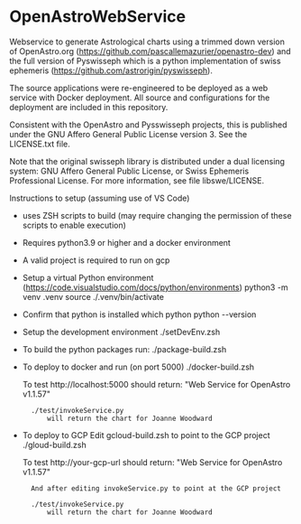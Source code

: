 # OpenAstroWebService
 
Webservice to generate Astrological charts using a trimmed down version of OpenAstro.org (https://github.com/pascallemazurier/openastro-dev) and the full version of Pyswisseph which is a python implementation of swiss ephemeris (https://github.com/astrorigin/pyswisseph).

The source applications were re-engineered to be deployed as a web service with Docker deployment.  All source and configurations for the deployment are included in this repository. 

Consistent with the OpenAstro and Pysswisseph projects, this is published under the GNU Affero General Public License version 3.  See the LICENSE.txt file.

Note that the original swisseph library is distributed under a dual licensing system: GNU Affero General Public License, or Swiss Ephemeris Professional License. For more information, see file libswe/LICENSE.

Instructions to setup (assuming use of VS Code)

- uses ZSH scripts to build (may require changing the permission of these scripts to enable execution)
- Requires python3.9 or higher and a docker environment 
- A valid project is required to run on gcp 
- Setup a virtual Python environment (https://code.visualstudio.com/docs/python/environments)
	python3 -m venv .venv
	source ./.venv/bin/activate

- Confirm that python is installed
	which python
	python --version 

- Setup the development environment
	./setDevEnv.zsh

- To build the python packages run:
	./package-build.zsh

- To deploy to docker and run (on port 5000)
	./docker-build.zsh

	To test 
		http://localhost:5000 
			should return: "Web Service for OpenAstro v1.1.57"

		./test/invokeService.py 
			will return the chart for Joanne Woodward

- To deploy to GCP
	Edit  gcloud-build.zsh to point to the GCP project
	./gloud-build.zsh

	To test 
		http://your-gcp-url 
			should return: "Web Service for OpenAstro v1.1.57"
		
		And after editing invokeService.py to point at the GCP project

		./test/invokeService.py 
			will return the chart for Joanne Woodward